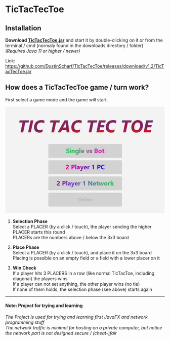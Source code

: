 # TicTacTecToe

## Installation
**Download [**TicTacTecToe**.jar](https://github.com/DustinScharf/TicTacTecToe/releases/download/v1.2/TicTacTecToe.jar "Click here to download TicTacTecToe")** and start it by double-clicking on it or from the terminal / cmd (normaly found in the downloads directory / folder)  
_(Requires Java 11 or higher / newer)_  

Link: https://github.com/DustinScharf/TicTacTecToe/releases/download/v1.2/TicTacTecToe.jar <br>

## How does a TicTacTecToe game / turn work?
First select a game mode and the game will start.

![This is a demo GIF, alternatively read the tutorial below](gameDemo.gif "An example game versus a bot")

1. **Selection Phase** <br>
Select a PLACER (by a click / touch), the player sending the higher PLACER starts this round<br>
PLACERs are the numbers above / below the 3x3 board

2. **Place Phase** <br>
Select a PLACER (by a click / touch), and place it on the 3x3 board<br>
Placing is possible on an empty field or a field with a lower placer on it

3. **Win Check** <br>
If a player hits 3 PLACERS in a row (like normal TicTacToe, including diagonal) the players wins <br>
If a player can not set anything, the other player wins (no tie) <br>
If none of them holds, the selection phase (see above) starts again

<hr>

#### Note: Project for trying and learning
_The Project is used for trying and learning first JavaFX and network programming stuff  
The network traffic is minimal for hosting on a private computer,
but notice the network part is not designed secure / (cheat-)fair_

